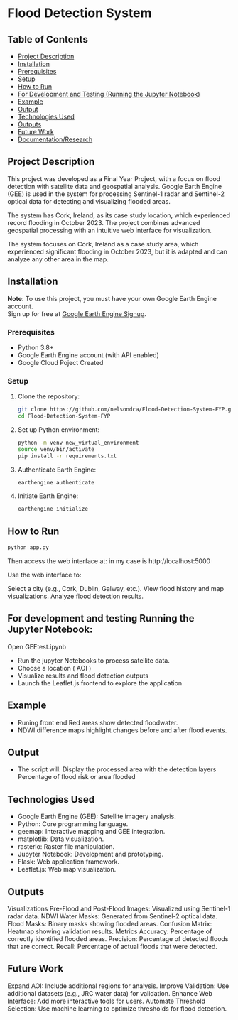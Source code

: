# Flood Detection System

## Table of Contents
- [Project Description](#project-description)
- [Installation](#installation)
- [Prerequisites](#prerequisites)
- [Setup](#setup)
- [How to Run](#how-to-run)
- [For Development and Testing (Running the Jupyter Notebook)](#for-development-and-testing-running-the-jupyter-notebook)
- [Example](#example)
- [Output](#output)
- [Technologies Used](#technologies-used)
- [Outputs](#outputs)
- [Future Work](#future-work)
- [Documentation/Research](#documentationresearch)

## Project Description
This project was developed as a Final Year Project, with a focus on flood detection with satellite data and geospatial analysis. Google Earth Engine (GEE) is used in the system for processing Sentinel-1 radar and Sentinel-2 optical data for detecting and visualizing flooded areas.

The system has Cork, Ireland, as its case study location, which experienced record flooding in October 2023. The project combines advanced geospatial processing with an intuitive web interface for visualization.

The system focuses on Cork, Ireland as a case study area, which experienced significant flooding in October 2023, but it is adapted and can analyze any other area in the map.

## Installation

**Note**: To use this project, you must have your own Google Earth Engine account.  
Sign up for free at [Google Earth Engine Signup](https://signup.earthengine.google.com/).

### Prerequisites
- Python 3.8+
- Google Earth Engine account (with API enabled)
- Google Cloud Poject Created

### Setup
1. Clone the repository:
    ```bash
    git clone https://github.com/nelsondca/Flood-Detection-System-FYP.git
    cd Flood-Detection-System-FYP
    ```

2. Set up Python environment:
    ```bash
    python -m venv new_virtual_environment
    source venv/bin/activate
    pip install -r requirements.txt
    ```

3. Authenticate Earth Engine:
    ```bash
    earthengine authenticate
    ```

4. Initiate Earth Engine:
    ```bash
    earthengine initialize
    ```

## How to Run

```bash
python app.py
```

Then access the web interface at: 
in my case is http://localhost:5000

Use the web interface to:

Select a city (e.g., Cork, Dublin, Galway, etc.).
View flood history and map visualizations.
Analyze flood detection results.

## For development and testing Running the Jupyter Notebook:

Open GEEtest.ipynb 

- Run the jupyter Notebooks to process satellite data.
- Choose a location ( AOI )
- Visualize results and flood detection outputs
- Launch the Leaflet.js frontend to explore the application

## Example

- Runing front end Red areas show detected floodwater.
- NDWI difference maps highlight changes before and after flood events.

## Output

- The script will:
    Display the processed area with the detection layers
    Percentage of flood risk or area flooded

## Technologies Used

- Google Earth Engine (GEE): Satellite imagery analysis.
- Python: Core programming language.
- geemap: Interactive mapping and GEE integration.
- matplotlib: Data visualization.
- rasterio: Raster file manipulation.
- Jupyter Notebook: Development and prototyping.
- Flask: Web application framework.
- Leaflet.js: Web map visualization.

## Outputs
Visualizations
Pre-Flood and Post-Flood Images: Visualized using Sentinel-1 radar data.
NDWI Water Masks: Generated from Sentinel-2 optical data.
Flood Masks: Binary masks showing flooded areas.
Confusion Matrix: Heatmap showing validation results.
Metrics
Accuracy: Percentage of correctly identified flooded areas.
Precision: Percentage of detected floods that are correct.
Recall: Percentage of actual floods that were detected.

## Future Work
Expand AOI: Include additional regions for analysis.
Improve Validation: Use additional datasets (e.g., JRC water data) for validation.
Enhance Web Interface: Add more interactive tools for users.
Automate Threshold Selection: Use machine learning to optimize thresholds for flood detection.
